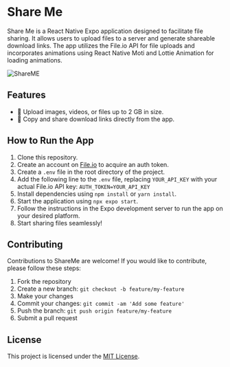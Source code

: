 # Share Me

Share Me is a React Native Expo application designed to facilitate file sharing. It allows users to upload files to a server and generate shareable download links. The app utilizes the File.io API for file uploads and incorporates animations using React Native Moti and Lottie Animation for loading animations.

![ShareME](https://github.com/sami3898/shareMe/assets/32996863/9a2b2543-7c15-4fa1-9059-0979e326e1c2)


## Features

- 📁 Upload images, videos, or files up to 2 GB in size.
- 📲 Copy and share download links directly from the app.

## How to Run the App

1. Clone this repository.
2. Create an account on [File.io](https://www.file.io/signup) to acquire an auth token.
3. Create a `.env` file in the root directory of the project.
4. Add the following line to the `.env` file, replacing `YOUR_API_KEY` with your actual File.io API key:
`AUTH_TOKEN=YOUR_API_KEY`
5. Install dependencies using `npm install` or `yarn install`.
6. Start the application using `npx expo start`.
7. Follow the instructions in the Expo development server to run the app on your desired platform.
8. Start sharing files seamlessly!

## Contributing
Contributions to ShareMe are welcome! If you would like to contribute, please follow these steps:

1. Fork the repository
2. Create a new branch: `git checkout -b feature/my-feature`
3. Make your changes
4. Commit your changes: `git commit -am 'Add some feature'`
5. Push the branch: `git push origin feature/my-feature`
6. Submit a pull request

## License
This project is licensed under the [MIT License](LICENSE).
